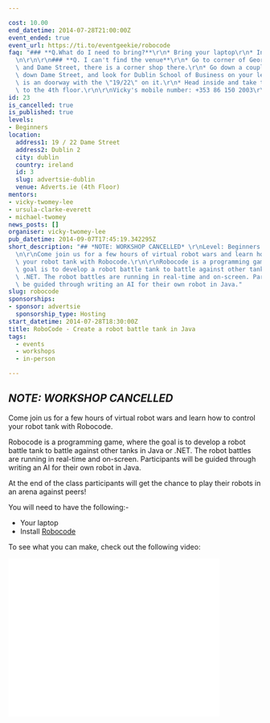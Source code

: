 ```yaml
---

cost: 10.00
end_datetime: 2014-07-28T21:00:00Z
event_ended: true
event_url: https://ti.to/eventgeekie/robocode
faq: "### **Q.What do I need to bring?**\r\n* Bring your laptop\r\n* Install [Robocode](http://robocode.sourceforge.net)\r\
  \n\r\n\r\n### **Q. I can't find the venue**\r\n* Go to corner of Georges Street\
  \ and Dame Street, there is a corner shop there.\r\n* Go down a couple of doors\
  \ down Dame Street, and look for Dublin School of Business on your left, and there\
  \ is an doorway with the \"19/22\" on it.\r\n* Head inside and take the lift up\
  \ to the 4th floor.\r\n\r\nVicky's mobile number: +353 86 150 2003\r\n\r\n"
id: 23
is_cancelled: true
is_published: true
levels:
- Beginners
location:
  address1: 19 / 22 Dame Street
  address2: Dublin 2
  city: dublin
  country: ireland
  id: 3
  slug: advertsie-dublin
  venue: Adverts.ie (4th Floor)
mentors:
- vicky-twomey-lee
- ursula-clarke-everett
- michael-twomey
news_posts: []
organiser: vicky-twomey-lee
pub_datetime: 2014-09-07T17:45:19.342295Z
short_description: "## *NOTE: WORKSHOP CANCELLED* \r\nLevel: Beginners | Price: EUR10.00\r\
  \n\r\nCome join us for a few hours of virtual robot wars and learn how to control\
  \ your robot tank with Robocode.\r\n\r\nRobocode is a programming game, where the\
  \ goal is to develop a robot battle tank to battle against other tanks in Java or\
  \ .NET. The robot battles are running in real-time and on-screen. Participants will\
  \ be guided through writing an AI for their own robot in Java."
slug: robocode
sponsorships:
- sponsor: advertsie
  sponsorship_type: Hosting
start_datetime: 2014-07-28T18:30:00Z
title: RoboCode - Create a robot battle tank in Java
tags:
  - events
  - workshops
  - in-person

---
```


## *NOTE: WORKSHOP CANCELLED* 

Come join us for a few hours of virtual robot wars and learn how to control your robot tank with Robocode.

Robocode is a programming game, where the goal is to develop a robot battle tank to battle against other tanks in Java or .NET. The robot battles are running in real-time and on-screen. Participants will be guided through writing an AI for their own robot in Java.

At the end of the class participants will get the chance to play their robots in an arena against peers!

You will need to have the following:-

* Your laptop
* Install [Robocode](http://robocode.sourceforge.net/)

To see what you can make, check out the following video:
<iframe width="420" height="315" src="//www.youtube.com/embed/0qtoh_PjhcU" frameborder="0" allowfullscreen></iframe>